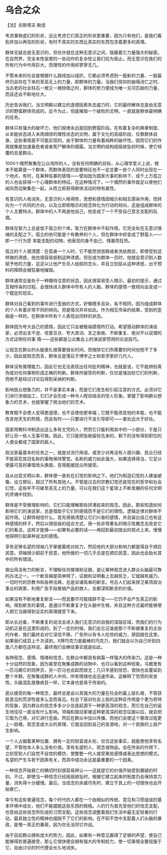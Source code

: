 # 乌合之众

【法】古斯塔夫·勒庞

考虑事物虚幻的形状，远比考虑它们真正的形状更重要，因为只有他们，是我们看到并加以再现的形状，有时不真实的东西比真实的东西包含着更多的真理。

群体无疑总是无意识的，但也许就在这种无意识之间，隐蔽着它力量强大的秘密。在自然界，完全本性驱使的一些动作的复杂性让我们叹为观止。而无意识在我们的所有行为中作用巨大，而理性的作用却寥寥无几。

不管未来的社会是根据什么路线加以组织，它都必须考虑到一股新的力量、一股最终仍会存在下来的至高无上的力量，即群体的力量。当我们信仰的崩塌消亡之时、当古老的社会柱石一根又一根倾倒之时，群体的势力便成为唯一无可匹敌的力量，而且还会不断地壮大。

历史告诉我们，当文明赖以建立的道德因素失去威力时，它的最终解体总是由无意识的野蛮群体完成的。迄今为止，彻底摧毁一个破败的文明，一直就是群体最明确的任务。

群体只有强大的破坏力，他们规律永远是回到野蛮阶段。在有着复杂的典章制度、从本能状态进入未雨绸缪的理性状态的文明，属于文化的高级阶段，仅靠群体自身，这些事情是不可能实现的。由于群体的力量有着纯粹的破坏性，因而它们的作用就像是加速垂危者或者死尸解体的细菌。当文明的结构摇摇欲坠的时候，使它倾覆的总是群众。

1000个偶然聚集在公众场所的人，没有任何明确的目标，从心理学意义上说，根本不能算是一个群体。而群体表现的首要特征也不一定总要一些个人同时出现在一个地点，有时，在某种狂暴的感情——譬如因为国家大事的影响下，成千上万孤立的人也会获得一个心理群体的特征。在这种情况下，一个偶然的事件就足以使他们闻风而动聚集在一起，从而立即获得群体活动的特有属性。

有意识的人格消失，无意识的人格得势，思想和感情因暗示和相互感染作用，而转向为一个共同的方向，以及立即把暗示的观念转化为行动的倾向，这是组成群体的个人主要特点。群体中的人不再是他自己，他变成了一个不受自己意志支配的玩偶。

群体在智力上总是低于孤立的个体，智力在群体中不起作用，它完全处在无意识情绪的支配之下。孤立的他可能是个有教养的个人，但在群体中却变成了野蛮人——即一个行为受
本能支配的动物，他表现的身不由己、残暴而狂热。

孤立的个人很清楚：在孤身一个人时，它不能焚烧宫殿或者洗劫商店，即使受到这样做的诱惑，他也很容易抵制这种诱惑。但在成为群体一员时，他就会意识到人数赋予他的力量，这足以让他产生杀人劫掠的念头，并且立刻屈从这种诱惑，出乎预料的障碍会被狂暴地摧毁。

群体通常总是处于一种期待注意的状态，因此很容易受人暗示。最初的提示，通过互相传染的过程，会很快进入群体中所有人的人脑，群体的感情一致倾向会变成一个既定的现实。

群体对自己看到的事件进行歪曲的方式，好像既多且杂，各不相同，因为组成群体的个人有着非常不同的倾向。但是情况并非如此。作为相互传染的结果，受到的歪曲是一样的，在群体中所有个人表现出同样的状态。

群体因为夸大自己的感情，因此它只会被极端感情所打动。希望感动群体的演说家，必须出言不逊、信誓旦旦、夸大其词、言之凿凿、不断重复、绝对不以说理的方式证明任何事
情——这些都是公众集会上的演说家惯用的论说技巧。

让观念在群众的头脑里扎根需要很长时间，而根除它们所需要的时间也短不了多少。因此就观念而言，群体总是落后于博学之士和哲学家好几代人。

群体没有推理能力，因此它也无法表现出任何批判精神，也就是说，它不能辨别真伪或对任何事物形成正确的判断。群体所接受的判断，仅仅是强加给它们的判断，而绝不是经过讨论后得到采纳的判断。

影响民众想象力的，并不是事实本身，而是它们发生和引起注意的方式。必须对它们进行浓缩加工，它们才会形成一种令人瞠目结舌的惊人形象。掌握了影响群众想象力的艺术，也就掌握了统治他们的艺术。

教育既不会使人变得更道德，也不会使他更幸福；它既不能改变他的本能，也不能改变他天生的热情，而且有时——只要进行不良引导即可——害处远大于好处。

国家用教科书制造出这么多有文凭的人，然而它只能利用其中的一小部分，于是只好让另一些人无事可做。因此，它只能把饭碗留给先来的，剩下的没有得到职位的人便全都成了国家的敌人。

政治家最基本的任务之一，就是对流行用语，或至少对再没有人感兴趣、民众已经不能容忍其旧名称的事物保持警觉。名称的威力如此强大，如果选择得当，它足以使最可恶的事情改头换面，变得能被民众所接受。

自从出现文明以来，群体便一直处在幻觉的影响之下。他们为制造幻觉的人建庙塑像，设立祭坛，超过了所有其他人。不管是过去的宗教幻觉还是现在的哲学和社会幻觉，这些牢不可破至高无上的力量，可以在我们这个星球上不断发展的任何文明的灵魂中找到。

群体是不受推理影响的，它们只能理解那些拼凑起来的观念。因此，那些知道如何影响它们的演说家，总是借助于它们的感情而不是它们的理性。逻辑定律对群体不起作用。让群体相信什么，首先得搞清楚让它们兴奋的感情，并且装出自己也有这种感情的样子，然后以很低级的组合方式，用一些非常著名的暗示性概念去改变它们的看法，这样才能够——如果有必要的话——再回到最初提出的观点上来，慢慢地探明引起某种说法的感情。

享有足够名望的领袖几乎掌握着绝对权力，然后他的大部分影响力都是得自于顺应民意。领袖很少超前于民意，他所做的一切几乎总是在顺应民意，因此也会助长其中的所有错误。

做出简洁有力的断言，不理睬任何推理和证据，是让某种观念进入群众头脑最可靠的办法之一。一个断言越是简单明了，证据和证明看上去越贫乏，它就越有威力。一切时代的宗教书和各种法典，总是诉诸简单的断言。号召人们起来捍卫某项政治事业的政客，利用广告手段推销产品的商人，全都深知断言的价值。

如果没有不断地重复断言——而且要尽可能措辞不变——它仍不会产生真正的影响。得到断言的事情，是通过不断重复才在头脑中生根，并且这种方式最终能够使人把它当做得到证实的真理接受下来。

即从长远看，不断重复的说法会进入我们无意识的自我的深层区域，而我们的行为动机正是在这里形成的。到了一定的时候，我们会忘记谁是那个不断被重复的主张的作者，我们最终会对它深信不移。广告所以有令人吃惊的威力，原因就在这里。如果我们成百上千次读到，X牌巧克力是最棒的巧克力，我们就会以为自己听到四面八方都在这样说，最终我们会确信事实就是如此。

各种观念、感情、情绪和信念，在群众中都具有病菌一样强大的传染力。这是一种十分自然的现象，因为甚至在聚集成群的动物中，也可以看到这种现象。马厩里有一匹马踢它的饲养员，另一匹马也会起而效尤；几只羊感到惊恐，很快也会蔓延到整个羊群。在聚集成群的人中间，所有情绪也会迅速传染，这解释了恐慌的突发性。头脑混乱就像疯狂一样，它本身也是易于传染的。

民众接受的每一种观念，最终总是会以其强大的力量在社会的最上层扎根，不管获胜意见的荒谬性是多么显而易见。社会下层对社会上层的这种反作用是个更为奇特的现象，因为群众的信念多多少少总是起源于一种更高深的观念，而它在自己的诞生地往往一直没有什么影响。领袖和鼓动家被这种更高深的观念征服以后，就会把它取为己用，对它进行歪曲，然后在群众中加以传播，而他们会使这个篡改过程更上一层楼。观念变成大众的真理，它就会回到自己的发源地，对一个民族的上层产生影响。

一个人占据着某种位置、拥有一定的财富或头衔，仅仅这些事实，就能使他享有名望，不管他本人多么没有价值。享有名望的人、观念或物品，会在传染的作用下，立刻受到人们自觉不自觉的模仿，使整整一代人接受某些感情或表达思想的模式。名望的产生与若干因素有关，而其中成功永远是最重要的一个因素。

一种信念开始衰亡的确切时刻很容易辨认——这就是它的价值开始受到置疑的时刻。不过，即使当一种信念已经摇摇欲坠时，根据它建立起来的制度仍会保持其力量，消失得十分缓慢。最后，当信念的余威尽失时，建立于其上的一切很快也会开始衰亡。

幸亏有这些普遍信念，每个时代的人都在一个由相似的传统、意见和习惯组成的基本环境中成长，他们不能摆脱这些东西的桎梏。人的行为首先受他们的信念支配，也受由这些信念所形成的习惯支配。这些信念调整着我们生活中最无足轻重的行动，最具独立性的精神也摆脱不了它们的影响。在不知不觉中支配着人们头脑的暴政，是惟一真正的暴政，因为你无法同它作战。

由于目前群众拥有庞大的势力，因此，如果有一种意见赢得了足够的声望，使自己能够得到普遍接受，那么它很快便会拥有强大的专制权力，使一切事情全要屈服于它，自由讨论的时代便会长久地消失。
